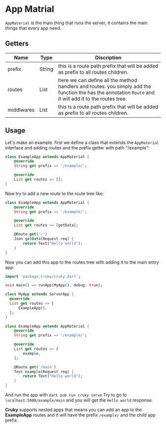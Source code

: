 # App Matrial

`AppMaterial` is the main thing that runs the server, it contains the main things that every app need.

## Getters

|Name|Type|Discription|
|----|-----|-----------|
| prefix | String | this is a route path prefix that will be added as prefix to all routes children.|
| routes | List | here we can define all the method handlers and routes. you simply add the function the has the annotation `Route` and it will add it to the routes tree. |
| middlwares | List | this is a route path prefix that will be added as prefix to all routes children.|

## Usage

Let's make an example. first we define a class that extends the `AppMaterial` interface and adding routes and the prefix getter with path "/example":

```dart
class ExampleApp extends AppMaterial {
    @override
    String get prefix => '/example/';

    @override
    List get routes => [];
}
```

Now try to add a new route to the route tree like:

```dart
class ExampleApp extends AppMaterial {
    @override
    String get prefix => '/example/';

    @override
    List get routes => [getData];

    @Route.get('/')
    Json getData(Request req) {
        return Text("Hello world");
    }
}
```

Now you can add this app to the routes tree with adding it to the main entry app:

```dart
import 'package:cruky/cruky.dart';

void main() => runApp(MyApp(), debug: true);

class MyApp extends ServerApp {
  @override
  List get routes => [
      ExampleApp(),
  ];
}

class ExampleApp extends AppMaterial {
    @override
    String get prefix => '/example/';

    @override
    List get routes => [
        example,
    ];

    @Route.get('/main')
    Text example(Request req) {
        return Text("Hello world");
    }
}
```

And run the app with `dart pub run cruky serve`
Try to go to `localhost:5000/example/main` and you will get the `Hello world` response.

__Cruky__ supports nested apps that means you can add an app to the __ExampleApp__ routes and it will have the prefix `/example/` and the child app prefix.